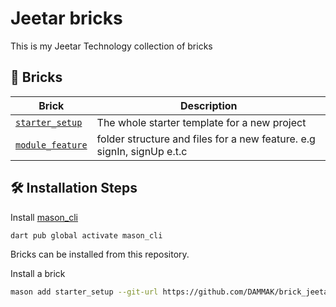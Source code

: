 # Jeetar bricks

This is my Jeetar Technology collection of bricks

## 🧱 Bricks

| Brick                                        | Description                                                            |
| -------------------------------------------- | ---------------------------------------------------------------------- |
| [`starter_setup`](./bricks/starter_setup/)   | The whole starter template for a new project                           |
| [`module_feature`](./bricks/module_feature/) | folder structure and files for a new feature. e.g signIn, signUp e.t.c |

## 🛠️ Installation Steps

Install [mason_cli](https://pub.dev/packages/mason_cli)

```sh
dart pub global activate mason_cli
```

Bricks can be installed from this repository.

Install a brick

```sh
mason add starter_setup --git-url https://github.com/DAMMAK/brick_jeetar --git-path starter_setup
```
